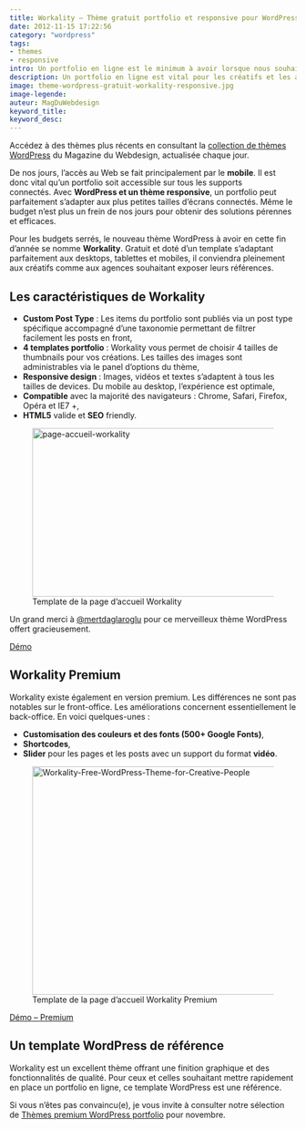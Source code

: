 ```yaml
---
title: Workality – Thème gratuit portfolio et responsive pour WordPress
date: 2012-11-15 17:22:56
category: "wordpress"
tags:
- themes
- responsive
intro: Un portfolio en ligne est le minimum à avoir lorsque nous souhaitons obtenir une certaine visibilité et une reconnaissance de ses pairs. A l'instar d'une carte de visite, un webdesigner ou un photographe se doit d'avoir un portfolio Web facilement consultable et pratique à maintenir.
description: Un portfolio en ligne est vital pour les créatifs et les agences souhaitant faire connaître leurs créations. Découvrez le thème WP Workality
image: theme-wordpress-gratuit-workality-responsive.jpg
image-legende:
auteur: MagDuWebdesign
keyword_title:
keyword_desc:
---
```

<p class="panel radius">Accédez à des thèmes plus récents en consultant la <a href="http://www.magazineduwebdesign.com/ressources/themes-wordpress/">collection de thèmes WordPress</a> du Magazine du Webdesign, actualisée chaque jour.</p>
<p>De nos jours, l’accès au Web se fait principalement par le <strong>mobile</strong>. Il est donc vital qu’un portfolio soit accessible sur tous les supports connectés.&nbsp;Avec <strong>WordPress et un thème responsive</strong>, un portfolio peut parfaitement s’adapter aux plus petites tailles d’écrans connectés. Même le budget n’est plus un frein de nos jours pour obtenir des solutions pérennes et efficaces.</p>
<p>Pour les budgets serrés, le nouveau thème WordPress à avoir en cette fin d’année se nomme <strong>Workality</strong>. Gratuit et doté d’un template s’adaptant parfaitement aux desktops, tablettes et mobiles, il conviendra pleinement aux créatifs comme aux agences souhaitant exposer leurs références.</p>
<h2>Les caractéristiques de Workality</h2>
<ul>
<li><strong>Custom Post Type</strong> : Les items du portfolio sont publiés via un post type spécifique accompagné d’une taxonomie permettant de filtrer facilement les posts en front,</li>
<li><strong>4 templates portfolio</strong> : Workality vous permet de choisir 4 tailles de thumbnails pour vos créations. Les tailles des images sont administrables via le panel d’options du thème,</li>
<li><strong>Responsive design</strong> : Images, vidéos et textes s’adaptent à tous les tailles de devices. Du mobile au desktop, l’expérience est optimale,</li>
<li><strong>Compatible</strong> avec la majorité des navigateurs : Chrome, Safari, Firefox, Opéra et IE7 +,</li>
<li><strong>HTML5</strong> valide et <strong>SEO</strong> friendly.</li>
</ul>
<figure>
  <img class="left" src="https://s3-eu-west-1.amazonaws.com/mdw-images/large/page-accueil-workality.jpg" alt="page-accueil-workality" width="555" height="296">
  <figcaption>Template de la page d’accueil Workality</figcaption>
</figure>
<p>Un grand merci à&nbsp;<a title="Mert Daglaroglu" href="https://twitter.com/mertdaglaroglu" target="_blank">@mertdaglaroglu</a>&nbsp;pour ce merveilleux thème WordPress offert gracieusement.</p>
<a class="button primary radius" href="http://www.workality.ca/themes/workality" target="_blank">Démo</a>
<h2>Workality Premium</h2>
<p>Workality existe également en version premium. Les différences ne sont pas notables sur le front-office. Les améliorations concernent essentiellement le back-office. En voici quelques-unes :</p>
<ul>
<li><strong><strong>Customisation des couleurs et des fonts (500+ Google Fonts</strong></strong><strong>)</strong>,</li>
<li><strong>Shortcodes</strong>,</li>
<li><strong>Slider</strong> pour les pages et les posts avec un support du format <strong>vidéo</strong>.</li>
</ul>
<figure>
  <img class="left" src="https://s3-eu-west-1.amazonaws.com/mdw-images/large/Workality-Free-WordPress-Theme-for-Creative-People.jpg" alt="Workality-Free-WordPress-Theme-for-Creative-People" width="555" height="401">
  <figcaption>Template de la page d’accueil Workality Premium</figcaption>
</figure>
<a class="button primary radius" href="http://premium.workality.ca/" target="_blank">Démo – Premium</a>
<h2>Un template WordPress de référence</h2>
<p>Workality est un excellent thème offrant une finition graphique et des fonctionnalités de qualité. Pour ceux et celles souhaitant mettre rapidement en place un portfolio en ligne, ce template WordPress est une référence.</p>
<p>Si vous n’êtes pas convaincu(e), je vous invite à consulter notre sélection de&nbsp;<a title="20+ Thèmes WordPress portfolio pour les blogueurs photographes" href="http://magazineduwebdesign.com/themes-wordpress-portfolio-photo-video">Thèmes premium WordPress portfolio</a> pour novembre.</p>
